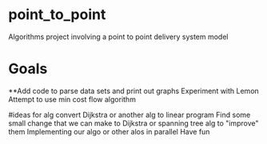 # point_to_point
Algorithms project involving a point to point delivery system model


# Goals
**Add code to parse data sets and print out graphs
Experiment with Lemon
Attempt to use min cost flow algorithm

#ideas for alg
convert Dijkstra or another alg to linear program
Find some small change that we can make to Dijkstra or spanning tree alg to "improve" them
Implementing our algo or other alos in parallel
Have fun
